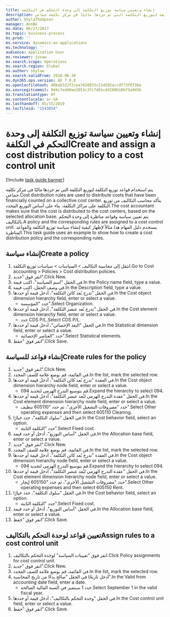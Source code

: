 ```yaml
---
title: إنشاء وتعيين سياسة توزيع التكلفة إلى وحدة التحكم في التكلفة
description: يتم استخدام قواعد توزيع التكلفة لتوزيع التكلفة التي تم جردها ماليًا في مركز تكلفة جماعي.
author: ShylaThompson
manager: AnnBe
ms.date: 06/27/2017
ms.topic: business-process
ms.prod: ''
ms.service: dynamics-ax-applications
ms.technology: ''
audience: Application User
ms.reviewer: josaw
ms.search.scope: Operations
ms.search.region: Global
ms.author: shylaw
ms.search.validFrom: 2016-06-30
ms.dyn365.ops.version: AX 7.0.0
ms.openlocfilehash: 46ba6322f2cea7828033c214502accdf73f073be
ms.sourcegitcommit: 9d4c7edd0ae2053c37c7d81cdd180b16bf3a9d3b
ms.translationtype: HT
ms.contentlocale: ar-SA
ms.lasthandoff: 05/15/2019
ms.locfileid: "1543854"
---
```

# <a name="create-and-assign-a-cost-distribution-policy-to-a-cost-control-unit"></a><span data-ttu-id="55831-103">إنشاء وتعيين سياسة توزيع التكلفة إلى وحدة التحكم في التكلفة</span><span class="sxs-lookup"><span data-stu-id="55831-103">Create and assign a cost distribution policy to a cost control unit</span></span>

[!include [task guide banner](../../includes/task-guide-banner.md)]

<span data-ttu-id="55831-104">يتم استخدام قواعد توزيع التكلفة لتوزيع التكلفة التي تم جردها ماليًا في مركز تكلفة جماعي.</span><span class="sxs-lookup"><span data-stu-id="55831-104">Cost distribution rules are used to distribute costs that have been financially counted on a collective cost center.</span></span> <span data-ttu-id="55831-105">يتأكد محاسب التكاليف من توزيع التكلفة على مراكز التكلفة، بناء على أساس التوزيع المحدد.</span><span class="sxs-lookup"><span data-stu-id="55831-105">The cost accountant makes sure that the cost is distributed to the cost centers, based on the selected allocation base.</span></span> <span data-ttu-id="55831-106">يتم تعيين سياسة وقواعد مناظرة إلى وحدة التحكم بالتكاليف.</span><span class="sxs-lookup"><span data-stu-id="55831-106">A policy and the corresponding rules are assigned to a cost control unit.</span></span> <span data-ttu-id="55831-107">يستخدم دليل المهام هذا مثالاً لإظهار كيفية إنشاء سياسة توزيع التكلفة والقواعد المناظرة.</span><span class="sxs-lookup"><span data-stu-id="55831-107">This task guide uses an example to show how to create a cost distribution policy and the corresponding rules.</span></span>


## <a name="create-a-policy"></a><span data-ttu-id="55831-108">إنشاء سياسة</span><span class="sxs-lookup"><span data-stu-id="55831-108">Create a policy</span></span>
1. <span data-ttu-id="55831-109">انتقل إلى محاسبة التكاليف > السياسات > سياسات توزيع التكلفة‬.</span><span class="sxs-lookup"><span data-stu-id="55831-109">Go to Cost accounting > Policies > Cost distribution policies.</span></span>
2. <span data-ttu-id="55831-110">انقر فوق "جديد".</span><span class="sxs-lookup"><span data-stu-id="55831-110">Click New.</span></span>
3. <span data-ttu-id="55831-111">في الحقل "اسم السياسة"، اكتب قيمة.</span><span class="sxs-lookup"><span data-stu-id="55831-111">In the Policy name field, type a value.</span></span>
4. <span data-ttu-id="55831-112">في وصف الحقل، اكتب قيمة.</span><span class="sxs-lookup"><span data-stu-id="55831-112">In the Description field, type a value.</span></span>
5. <span data-ttu-id="55831-113">في الحقل "تدرج بُعد كائن التكلفة‬‬"، أدخل قيمة أو حددها.</span><span class="sxs-lookup"><span data-stu-id="55831-113">In the Cost object dimension hierarchy field, enter or select a value.</span></span>
    * <span data-ttu-id="55831-114">حدد "المؤسسة".</span><span class="sxs-lookup"><span data-stu-id="55831-114">Select Organization.</span></span>  
6. <span data-ttu-id="55831-115">في الحقل "تدرج بُعد عنصر التكلفة‬‬"، أدخل قيمة أو حددها.</span><span class="sxs-lookup"><span data-stu-id="55831-115">In the Cost element dimension hierarchy field, enter or select a value.</span></span>
    * <span data-ttu-id="55831-116">حدد CDS P/L.</span><span class="sxs-lookup"><span data-stu-id="55831-116">Select CDS P/L.</span></span>  
7. <span data-ttu-id="55831-117">في الحقل "البعد الإحصائي"، أدخل قيمة أو حددها.</span><span class="sxs-lookup"><span data-stu-id="55831-117">In the Statistical dimension field, enter or select a value.</span></span>
    * <span data-ttu-id="55831-118">حدد "العناصر الإحصائية".</span><span class="sxs-lookup"><span data-stu-id="55831-118">Select Statistical elements.</span></span>  
8. <span data-ttu-id="55831-119">انقر فوق "حفظ".</span><span class="sxs-lookup"><span data-stu-id="55831-119">Click Save.</span></span>

## <a name="create-rules-for-the-policy"></a><span data-ttu-id="55831-120">إنشاء قواعد للسياسة</span><span class="sxs-lookup"><span data-stu-id="55831-120">Create rules for the policy</span></span>
1. <span data-ttu-id="55831-121">انقر فوق "جديد".</span><span class="sxs-lookup"><span data-stu-id="55831-121">Click New.</span></span>
2. <span data-ttu-id="55831-122">في القائمة، قم بوضع علامة للصف المحدد.</span><span class="sxs-lookup"><span data-stu-id="55831-122">In the list, mark the selected row.</span></span>
3. <span data-ttu-id="55831-123">في العقدة "تدرج بُعد كائن التكلفة‬‬"، أدخل قيمة أو حددها.</span><span class="sxs-lookup"><span data-stu-id="55831-123">In the Cost object dimension hierarchy node field, enter or select a value.</span></span>
    * <span data-ttu-id="55831-124">قم بتوسيع التدرج الهرمي لتحديد 094.</span><span class="sxs-lookup"><span data-stu-id="55831-124">Expand the hierarchy to select 094.</span></span>  
4. <span data-ttu-id="55831-125">في الحقل "عقدة التدرج الهرمي لبُعد عنصر التكلفة‬‬‬"، أدخل قيمة أو حددها.</span><span class="sxs-lookup"><span data-stu-id="55831-125">In the Cost element dimension hierarchy node field, enter or select a value.</span></span>
    * <span data-ttu-id="55831-126">حدد "مصروفات التشغيل الأخرى"، ثم حدد "605110 تنظيف".</span><span class="sxs-lookup"><span data-stu-id="55831-126">Select Other operating expenses and then select 605110 Cleaning.</span></span>  
5. <span data-ttu-id="55831-127">في الحقل "سلوك التكلفة"، حدد خيارًا.</span><span class="sxs-lookup"><span data-stu-id="55831-127">In the Cost behavior field, select an option.</span></span>
    * <span data-ttu-id="55831-128">حدد "التكلفة الثابتة".</span><span class="sxs-lookup"><span data-stu-id="55831-128">Select Fixed cost.</span></span>  
6. <span data-ttu-id="55831-129">في الحقل "أساس التوزيع"، أدخل أو حدد قيمة.</span><span class="sxs-lookup"><span data-stu-id="55831-129">In the Allocation base field, enter or select a value.</span></span>
7. <span data-ttu-id="55831-130">انقر فوق "جديد".</span><span class="sxs-lookup"><span data-stu-id="55831-130">Click New.</span></span>
8. <span data-ttu-id="55831-131">في القائمة، قم بوضع علامة للصف المحدد.</span><span class="sxs-lookup"><span data-stu-id="55831-131">In the list, mark the selected row.</span></span>
9. <span data-ttu-id="55831-132">في العقدة "تدرج بُعد كائن التكلفة‬‬"، أدخل قيمة أو حددها.</span><span class="sxs-lookup"><span data-stu-id="55831-132">In the Cost object dimension hierarchy node field, enter or select a value.</span></span>
    * <span data-ttu-id="55831-133">قم بتوسيع التدرج الهرمي لتحديد 094.</span><span class="sxs-lookup"><span data-stu-id="55831-133">Expand the hierarchy to select 094.</span></span>  
10. <span data-ttu-id="55831-134">في الحقل "عقدة التدرج الهرمي لبُعد عنصر التكلفة‬‬‬"، أدخل قيمة أو حددها.</span><span class="sxs-lookup"><span data-stu-id="55831-134">In the Cost element dimension hierarchy node field, enter or select a value.</span></span>
    * <span data-ttu-id="55831-135">حدد "مصروفات التشغيل الأخرى"، ثم حدد "605150 إيجار".</span><span class="sxs-lookup"><span data-stu-id="55831-135">Select Other operating expenses and then select 605150 Rent.</span></span>  
11. <span data-ttu-id="55831-136">في الحقل "سلوك التكلفة"، حدد خيارًا.</span><span class="sxs-lookup"><span data-stu-id="55831-136">In the Cost behavior field, select an option.</span></span>
    * <span data-ttu-id="55831-137">حدد "التكلفة الثابتة".</span><span class="sxs-lookup"><span data-stu-id="55831-137">Select Fixed cost.</span></span>  
12. <span data-ttu-id="55831-138">في الحقل "أساس التوزيع"، أدخل أو حدد قيمة.</span><span class="sxs-lookup"><span data-stu-id="55831-138">In the Allocation base field, enter or select a value.</span></span>
13. <span data-ttu-id="55831-139">انقر فوق "حفظ".</span><span class="sxs-lookup"><span data-stu-id="55831-139">Click Save.</span></span>

## <a name="assign-rules-to-a-cost-control-unit"></a><span data-ttu-id="55831-140">تعيين قواعد لوحدة التحكم بالتكاليف</span><span class="sxs-lookup"><span data-stu-id="55831-140">Assign rules to a cost control unit</span></span>
1. <span data-ttu-id="55831-141">انقر فوق "تعيينات السياسة" لوحدة التحكم بالتكاليف.</span><span class="sxs-lookup"><span data-stu-id="55831-141">Click Policy assignments for cost control unit.</span></span>
2. <span data-ttu-id="55831-142">انقر فوق "جديد".</span><span class="sxs-lookup"><span data-stu-id="55831-142">Click New.</span></span>
3. <span data-ttu-id="55831-143">في القائمة، قم بوضع علامة للصف المحدد.</span><span class="sxs-lookup"><span data-stu-id="55831-143">In the list, mark the selected row.</span></span>
4. <span data-ttu-id="55831-144">أدخل تاريخًا في الحقل "صالح بدءًا من تاريخ المحاسبة‬‬".</span><span class="sxs-lookup"><span data-stu-id="55831-144">In the Valid from accounting date field, enter a date.</span></span>
    * <span data-ttu-id="55831-145">حدد 1 سبتمبر في السنة المالية الصالحة.</span><span class="sxs-lookup"><span data-stu-id="55831-145">Select September 1 in the valid fiscal year.</span></span>  
5. <span data-ttu-id="55831-146">في الحقل "وحدة التحكم بالتكاليف‬"، أدخل قيمة أو حددها.</span><span class="sxs-lookup"><span data-stu-id="55831-146">In the Cost control unit field, enter or select a value.</span></span>
6. <span data-ttu-id="55831-147">انقر فوق "حفظ".</span><span class="sxs-lookup"><span data-stu-id="55831-147">Click Save.</span></span>

